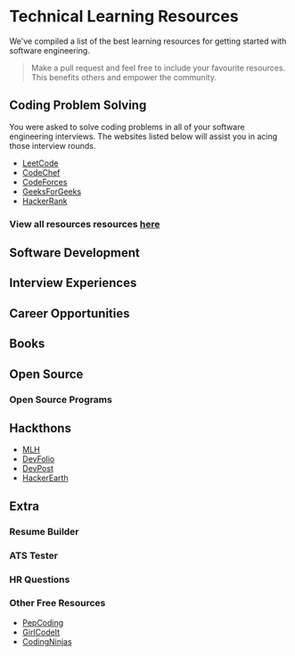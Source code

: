 # Technical Learning Resources
We've compiled a list of the best learning resources for getting started with software engineering.

> Make a pull request and feel free to include your favourite resources. This benefits others and empower the community.

## Coding Problem Solving
You were asked to solve coding problems in all of your software engineering interviews. The websites listed below will assist you in acing those interview rounds.
- [LeetCode](https://www.leetcode.com)
- [CodeChef](https://www.codechef.com)
- [CodeForces](https://www.codeforces.com)
- [GeeksForGeeks](https://www.geeksforgeeks.org)
- [HackerRank](https://www.hackerrank.com)

### View all resources resources [here](#)

## Software Development

## Interview Experiences

## Career Opportunities

## Books


## Open Source

### Open Source Programs

## Hackthons

- [MLH](https://mlh.io/)
- [DevFolio](https://devfolio.co/hackathons)
- [DevPost](https://devpost.com/)
- [HackerEarth](https://www.hackerearth.com/challenges/hackathon/)

## Extra
### Resume Builder
### ATS Tester
### HR Questions
### Other Free Resources
- [PepCoding](https://pepcoding.com/resources/)
- [GirlCodeIt](https://girlcodeit.com/codemaps)
- [CodingNinjas](https://www.codingninjas.com/codestudio)